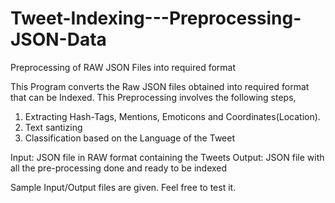 # Tweet-Indexing---Preprocessing-JSON-Data
Preprocessing of RAW JSON Files into required format

This Program converts the Raw JSON files obtained into required format that can be Indexed.
This Preprocessing involves the following steps,
1) Extracting Hash-Tags, Mentions, Emoticons and Coordinates(Location).
2) Text santizing
3) Classification based on the Language of the Tweet

Input: JSON file in RAW format containing the Tweets
Output: JSON file with all the pre-processing done and ready to be indexed

Sample Input/Output files are given. Feel free to test it.

